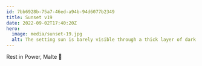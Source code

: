 ```yaml
---
id: 7bb6928b-75a7-46ed-a94b-94d6077b2349
title: Sunset v19
date: 2022-09-02T17:40:20Z
hero:
  image: media/sunset-19.jpg
  alt: The setting sun is barely visible through a thick layer of dark clouds. The sunlight is reflected in the calm waves of a river. A few harbor cranes and small buildings reach into the dark sky.
---
```


Rest in Power, Malte 🌈
